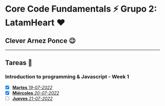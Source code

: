 # Core Code Fundamentals :zap: Grupo 2: LatamHeart :hearts:
## Clever Arnez Ponce  :wink:
---
## Tareas  :orange_book:

### Introduction to programming & Javascript - Week 1

- [x] [**Martes** *19-07-2022*](/Week1/Martes-19-07-22.md) 
- [x] [**Miércoles** *20-07-2022*](/Week1/Miércoles-20-07-22.md) 
- [ ] [**Jueves** *21-07-2022*](/Week1/Jueves-21-07-22.md) 
